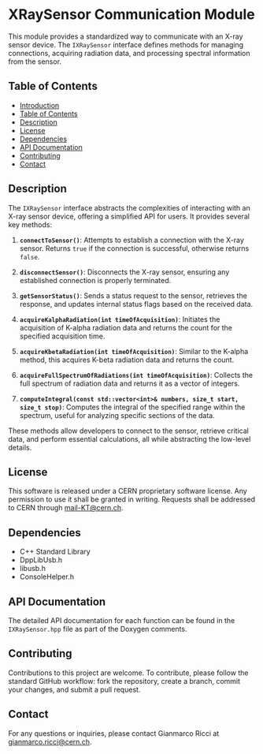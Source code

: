 # XRaySensor Communication Module

This module provides a standardized way to communicate with an X-ray sensor device. The `IXRaySensor` interface defines methods for managing connections, acquiring radiation data, and processing spectral information from the sensor.

## Table of Contents

- [Introduction](#xraysensor-communication-interface)
- [Table of Contents](#table-of-contents)
- [Description](#description)
- [License](#license)
- [Dependencies](#dependencies)
- [API Documentation](#api-documentation)
- [Contributing](#contributing)
- [Contact](#contact)

## Description

The `IXRaySensor` interface abstracts the complexities of interacting with an X-ray sensor device, offering a simplified API for users. It provides several key methods:

1. **`connectToSensor()`**: Attempts to establish a connection with the X-ray sensor. Returns `true` if the connection is successful, otherwise returns `false`.

2. **`disconnectSensor()`**: Disconnects the X-ray sensor, ensuring any established connection is properly terminated.

3. **`getSensorStatus()`**: Sends a status request to the sensor, retrieves the response, and updates internal status flags based on the received data.

4. **`acquireKalphaRadiation(int timeOfAcquisition)`**: Initiates the acquisition of K-alpha radiation data and returns the count for the specified acquisition time.

5. **`acquireKbetaRadiation(int timeOfAcquisition)`**: Similar to the K-alpha method, this acquires K-beta radiation data and returns the count.

6. **`acquireFullSpectrumOfRadiations(int timeOfAcquisition)`**: Collects the full spectrum of radiation data and returns it as a vector of integers.

7. **`computeIntegral(const std::vector<int>& numbers, size_t start, size_t stop)`**: Computes the integral of the specified range within the spectrum, useful for analyzing specific sections of the data.

These methods allow developers to connect to the sensor, retrieve critical data, and perform essential calculations, all while abstracting the low-level details.

## License

This software is released under a CERN proprietary software license. Any permission to use it shall be granted in writing. Requests shall be addressed to CERN through mail-KT@cern.ch.

## Dependencies

- C++ Standard Library
- DppLibUsb.h
- libusb.h
- ConsoleHelper.h

## API Documentation

The detailed API documentation for each function can be found in the `IXRaySensor.hpp` file as part of the Doxygen comments.

## Contributing

Contributions to this project are welcome. To contribute, please follow the standard GitHub workflow: fork the repository, create a branch, commit your changes, and submit a pull request.

## Contact

For any questions or inquiries, please contact Gianmarco Ricci at gianmarco.ricci@cern.ch.